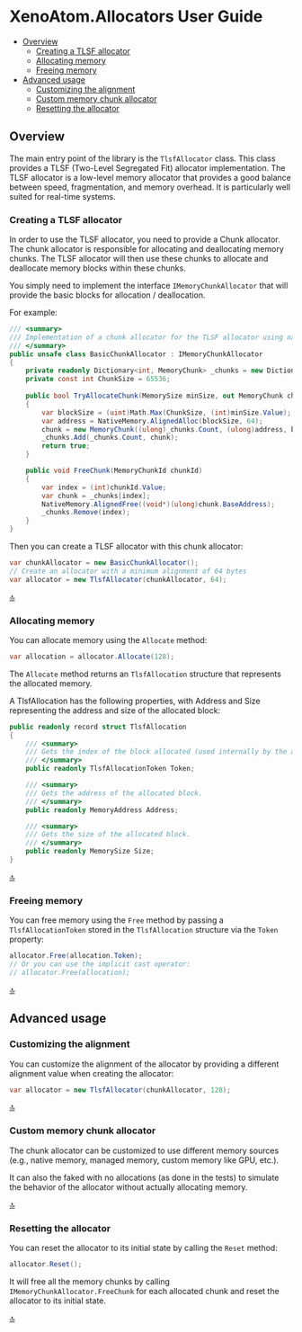 # XenoAtom.Allocators User Guide

- [Overview](#overview)
  - [Creating a TLSF allocator](#creating-a-tlsf-allocator)
  - [Allocating memory](#allocating-memory)
  - [Freeing memory](#freeing-memory)
- [Advanced usage](#advanced-usage)
  - [Customizing the alignment](#customizing-the-alignment)
  - [Custom memory chunk allocator](#custom-memory-chunk-allocator)
  - [Resetting the allocator](#resetting-the-allocator)

## Overview

The main entry point of the library is the `TlsfAllocator` class. This class provides a TLSF (Two-Level Segregated Fit) allocator implementation. The TLSF allocator is a low-level memory allocator that provides a good balance between speed, fragmentation, and memory overhead. It is particularly well suited for real-time systems.


### Creating a TLSF allocator

In order to use the TLSF allocator, you need to provide a Chunk allocator. The chunk allocator is responsible for allocating and deallocating memory chunks. The TLSF allocator will then use these chunks to allocate and deallocate memory blocks within these chunks.

You simply need to implement the interface `IMemoryChunkAllocator` that will provide the basic blocks for allocation / deallocation.

For example:

```csharp
/// <summary>
/// Implementation of a chunk allocator for the TLSF allocator using native memory.
/// </summary>
public unsafe class BasicChunkAllocator : IMemoryChunkAllocator
{
    private readonly Dictionary<int, MemoryChunk> _chunks = new Dictionary<int, MemoryChunk>();
    private const int ChunkSize = 65536;
        
    public bool TryAllocateChunk(MemorySize minSize, out MemoryChunk chunk)
    {
        var blockSize = (uint)Math.Max(ChunkSize, (int)minSize.Value);
        var address = NativeMemory.AlignedAlloc(blockSize, 64);
        chunk = new MemoryChunk((ulong)_chunks.Count, (ulong)address, blockSize);
        _chunks.Add(_chunks.Count, chunk);
        return true;
    }

    public void FreeChunk(MemoryChunkId chunkId)
    {
        var index = (int)chunkId.Value;
        var chunk = _chunks[index];
        NativeMemory.AlignedFree((void*)(ulong)chunk.BaseAddress);
        _chunks.Remove(index);
    }
}
```

Then you can create a TLSF allocator with this chunk allocator:

```csharp
var chunkAllocator = new BasicChunkAllocator();
// Create an allocator with a minimum alignment of 64 bytes
var allocator = new TlsfAllocator(chunkAllocator, 64);
```

[:top:](#xenoatomallocators-user-guide)
### Allocating memory

You can allocate memory using the `Allocate` method:

```csharp
var allocation = allocator.Allocate(128);
```

The `Allocate` method returns an `TlsfAllocation` structure that represents the allocated memory. 

A TlsfAllocation has the following properties, with Address and Size representing the address and size of the allocated block:

```csharp
public readonly record struct TlsfAllocation
{
    /// <summary>
    /// Gets the index of the block allocated (used internally by the allocator).
    /// </summary>
    public readonly TlsfAllocationToken Token;

    /// <summary>
    /// Gets the address of the allocated block.
    /// </summary>
    public readonly MemoryAddress Address;

    /// <summary>
    /// Gets the size of the allocated block.
    /// </summary>
    public readonly MemorySize Size;
}
```

[:top:](#xenoatomallocators-user-guide)
### Freeing memory

You can free memory using the `Free` method by passing a `TlsfAllocationToken` stored in the `TlsfAllocation` structure via the `Token` property:

```csharp
allocator.Free(allocation.Token);
// Or you can use the implicit cast operator:
// allocator.Free(allocation);
```

[:top:](#xenoatomallocators-user-guide)
## Advanced usage

### Customizing the alignment

You can customize the alignment of the allocator by providing a different alignment value when creating the allocator:

```csharp
var allocator = new TlsfAllocator(chunkAllocator, 128);
```

[:top:](#xenoatomallocators-user-guide)
### Custom memory chunk allocator

The chunk allocator can be customized to use different memory sources (e.g., native memory, managed memory, custom memory like GPU, etc.). 

It can also the faked with no allocations (as done in the tests) to simulate the behavior of the allocator without actually allocating memory.

[:top:](#xenoatomallocators-user-guide)
### Resetting the allocator

You can reset the allocator to its initial state by calling the `Reset` method:

```csharp
allocator.Reset();
```

It will free all the memory chunks by calling `IMemoryChunkAllocator.FreeChunk` for each allocated chunk and reset the allocator to its initial state.

[:top:](#xenoatomallocators-user-guide)
